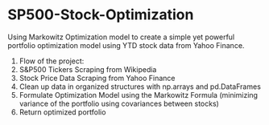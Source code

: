 # SP500-Stock-Optimization
Using Markowitz Optimization model to create a simple yet powerful portfolio optimization model using YTD stock data from Yahoo Finance. 

1) Flow of the project:
2) S&P500 Tickers Scraping from Wikipedia
3) Stock Price Data Scraping from Yahoo Finance
4) Clean up data in organized structures with np.arrays and pd.DataFrames
5) Formulate Optimization Model using the Markowitz Formula (minimizing variance of the portfolio using covariances between stocks)
6) Return optimized portfolio
